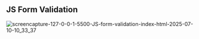 <h2> JS Form Validation </h2>

![screencapture-127-0-0-1-5500-JS-form-validation-index-html-2025-07-10-10_33_37](https://github.com/user-attachments/assets/e7b8befa-7b42-4c33-a5a8-b2dd2907db70)
